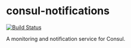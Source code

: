 # consul-notifications

[![Build Status](https://travis-ci.org/dpires/consul-notifications.svg?branch=master)](https://travis-ci.org/dpires/consul-notifications)

A monitoring and notification service for Consul.
